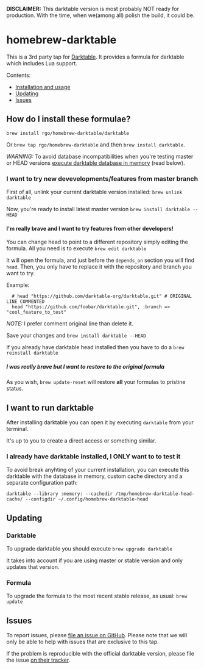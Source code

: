 **DISCLAIMER:** This darktable version is most probably NOT ready for production. With the time, when we(among all) polish the build, it could be.

# homebrew-darktable

This is a 3rd party tap for [Darktable](http://darktable.org/). It provides a formula for darktable which includes Lua support.

Contents:

* [Installation and usage](#how-do-i-install-these-formulae)
* [Updating](#updating)
* [Issues](#issues)


## How do I install these formulae?

`brew install rgo/homebrew-darktable/darktable`

Or `brew tap rgo/homebrew-darktable` and then `brew install darktable`.


*WARNING:* To avoid database incompatibilities when you're testing master or HEAD versions [execute darktable database in memory](#i-already-have-it-installed-but-i-want-to-to-test-it) (read below).

### I want to try new devevelopments/features from master branch

First of all, unlink your current darktable version installed: `brew unlink darktable`

Now, you're ready to install latest master version `brew install darktable --HEAD`


#### I'm really brave and I want to try features from other developers!

You can change head to point to a different repository simply editing the formula.
All you need is to execute `brew edit darktable`

It will open the formula, and just before the `depends_on` section you will find `head`.
Then, you only have to replace it with the repository and branch you want to try.

Example:

```
  # head "https://github.com/darktable-org/darktable.git" # ORIGINAL LINE COMMENTED
  head "https://github.com/foobar/darktable.git", :branch => "cool_feature_to_test"
```
_NOTE:_ I prefer comment original line than delete it.

Save your changes and `brew install darktable --HEAD`

If you already have darktable head installed then you have to do a `brew reinstall darktable`

##### I was really brave but I want to restore to the original formula

As you wish, `brew update-reset` will restore **all** your formulas to pristine status.




## I want to run darktable

After installing darktable you can open it by executing `darktable` from your terminal.

It's up to you to create a direct access or something similar.


### I already have darktable installed, I ONLY want to to test it

To avoid break anyhting of your current installation, you can execute this darktable with the database in memory, custom cache directory and a separate configuration path:

```
darktable --library :memory: --cachedir /tmp/homebrew-darktable-head-cache/ --configdir ~/.config/homebrew-darktable-head
```


## Updating

### Darktable

To upgrade darktable you should execute `brew upgrade darktable`

It takes into account if you are using master or stable version and only updates that version.


### Formula

To upgrade the formula to the most recent stable release, as usual: `brew update`


## Issues

To report issues, please [file an issue on GitHub](https://github.com/rgo/homebrew-darktable/issues).
Please note that we will only be able to help with issues that are exclusive to this tap.

If the problem is reproducible with the official darktable version, please file the issue [on their tracker](https://github.com/darktable-org/darktable/issues).
